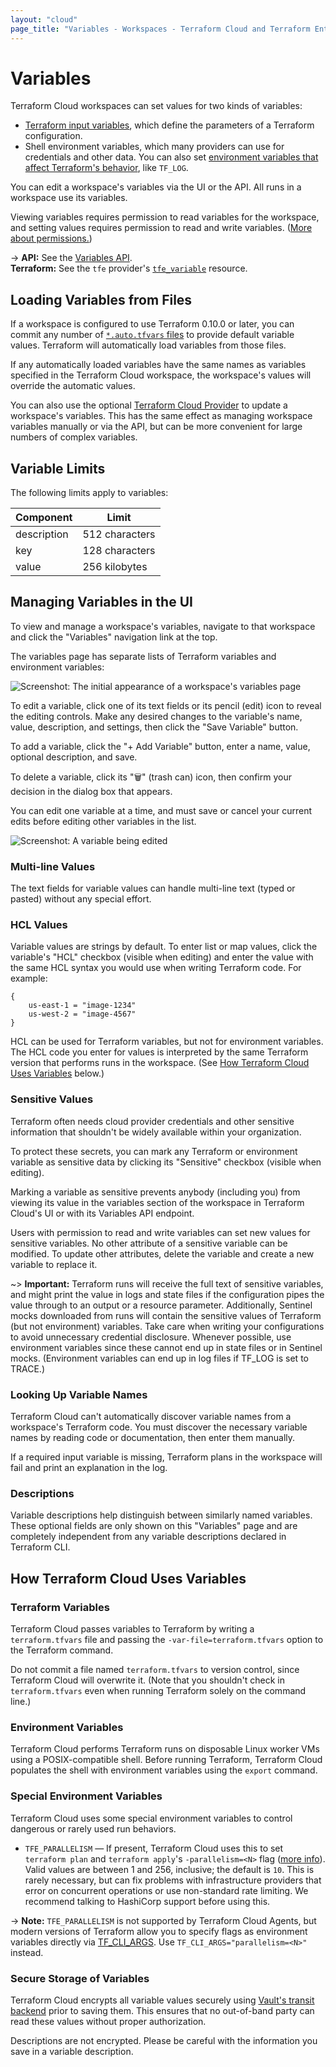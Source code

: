 ```yaml
---
layout: "cloud"
page_title: "Variables - Workspaces - Terraform Cloud and Terraform Enterprise"
---
```


[variables]: /docs/language/values/variables.html

# Variables

Terraform Cloud workspaces can set values for two kinds of variables:

- [Terraform input variables][variables], which define the parameters of a Terraform configuration.
- Shell environment variables, which many providers can use for credentials and other data. You can also set [environment variables that affect Terraform's behavior](/docs/cli/config/environment-variables.html), like `TF_LOG`.

You can edit a workspace's variables via the UI or the API. All runs in a workspace use its variables.

Viewing variables requires permission to read variables for the workspace, and setting values requires permission to read and write variables. ([More about permissions.](/docs/cloud/users-teams-organizations/permissions.html))

[permissions-citation]: #intentionally-unused---keep-for-maintainers

-> **API:** See the [Variables API](../api/variables.html). <br/>
**Terraform:** See the `tfe` provider's [`tfe_variable`](https://registry.terraform.io/providers/hashicorp/tfe/latest/docs/resources/variable) resource.

## Loading Variables from Files

If a workspace is configured to use Terraform 0.10.0 or later, you can commit any number of [`*.auto.tfvars` files](/docs/language/values/variables.html#variable-files) to provide default variable values. Terraform will automatically load variables from those files.

If any automatically loaded variables have the same names as variables specified in the Terraform Cloud workspace, the workspace's values will override the automatic values.

You can also use the optional [Terraform Cloud Provider](https://registry.terraform.io/providers/hashicorp/tfe/latest/docs/resources/variable) to update a workspace's variables. This has the same effect as managing workspace variables manually or via the API, but can be more convenient for large numbers of complex variables.

## Variable Limits

The following limits apply to variables:

Component   |  Limit
------------|---------------------------
description |  512 characters
key         |  128 characters
value       |  256 kilobytes

## Managing Variables in the UI

To view and manage a workspace's variables, navigate to that workspace and click the "Variables" navigation link at the top.

The variables page has separate lists of Terraform variables and environment variables:

![Screenshot: The initial appearance of a workspace's variables page](./images/vars.png)

To edit a variable, click one of its text fields or its pencil (edit) icon to reveal the editing controls. Make any desired changes to the variable's name, value, description, and settings, then click the "Save Variable" button.

To add a variable, click the "+ Add Variable" button, enter a name, value, optional description, and save.

To delete a variable, click its "🗑" (trash can) icon, then confirm your decision in the dialog box that appears.

You can edit one variable at a time, and must save or cancel your current edits before editing other variables in the list.

![Screenshot: A variable being edited](./images/vars-edit.png)

### Multi-line Values

The text fields for variable values can handle multi-line text (typed or pasted) without any special effort.

### HCL Values

Variable values are strings by default. To enter list or map values, click the variable's "HCL" checkbox (visible when editing) and enter the value with the same HCL syntax you would use when writing Terraform code. For example:

```hcl
{
    us-east-1 = "image-1234"
    us-west-2 = "image-4567"
}
```

HCL can be used for Terraform variables, but not for environment variables. The HCL code you enter for values is interpreted by the same Terraform version that performs runs in the workspace. (See [How Terraform Cloud Uses Variables](#how-terraform-cloud-uses-variables) below.)

### Sensitive Values

Terraform often needs cloud provider credentials and other sensitive information that shouldn't be widely available within your organization.

To protect these secrets, you can mark any Terraform or environment variable as sensitive data by clicking its "Sensitive" checkbox (visible when editing).

Marking a variable as sensitive prevents anybody (including you) from viewing its value in the variables section of the workspace in Terraform Cloud's UI or with its Variables API endpoint.

Users with permission to read and write variables can set new values for sensitive variables.  No other attribute of a sensitive variable can be modified. To update other attributes, delete the variable and create a new variable to replace it.

[permissions-citation]: #intentionally-unused---keep-for-maintainers

~> **Important:** Terraform runs will receive the full text of sensitive variables, and might print the value in logs and state files if the configuration pipes the value through to an output or a resource parameter. Additionally, Sentinel mocks downloaded from runs will contain the sensitive values of Terraform (but not environment) variables. Take care when writing your configurations to avoid unnecessary credential disclosure. Whenever possible, use environment variables since these cannot end up in state files or in Sentinel mocks. (Environment variables can end up in log files if TF_LOG is set to TRACE.)

### Looking Up Variable Names

Terraform Cloud can't automatically discover variable names from a workspace's Terraform code. You must discover the necessary variable names by reading code or documentation, then enter them manually.

If a required input variable is missing, Terraform plans in the workspace will fail and print an explanation in the log.

### Descriptions

Variable descriptions help distinguish between similarly named variables. These optional fields are only shown on this "Variables" page and are completely independent from any variable descriptions declared in Terraform CLI.

## How Terraform Cloud Uses Variables

### Terraform Variables

Terraform Cloud passes variables to Terraform by writing a `terraform.tfvars` file and passing the `-var-file=terraform.tfvars` option to the Terraform command.

Do not commit a file named `terraform.tfvars` to version control, since Terraform Cloud will overwrite it. (Note that you shouldn't check in `terraform.tfvars` even when running Terraform solely on the command line.)

### Environment Variables

Terraform Cloud performs Terraform runs on disposable Linux worker VMs using a POSIX-compatible shell. Before running Terraform, Terraform Cloud populates the shell with environment variables using the `export` command.

### Special Environment Variables

Terraform Cloud uses some special environment variables to control dangerous or rarely used run behaviors.

- `TFE_PARALLELISM` — If present, Terraform Cloud uses this to set `terraform plan` and `terraform apply`'s `-parallelism=<N>` flag ([more info](/docs/internals/graph.html#walking-the-graph)). Valid values are between 1 and 256, inclusive; the default is `10`. This is rarely necessary, but can fix problems with infrastructure providers that error on concurrent operations or use non-standard rate limiting. We recommend talking to HashiCorp support before using this.

-> **Note:** `TFE_PARALLELISM` is not supported by Terraform Cloud Agents, but modern versions of Terraform allow you to specify flags as environment variables directly via [TF_CLI_ARGS](/docs/cli/config/environment-variables.html#tf-cli-args). Use `TF_CLI_ARGS="parallelism=<N>"` instead.

### Secure Storage of Variables

Terraform Cloud encrypts all variable values securely using [Vault's transit backend](https://www.vaultproject.io/docs/secrets/transit/index.html) prior to saving them. This ensures that no out-of-band party can read these values without proper authorization.

Descriptions are not encrypted. Please be careful with the information you save in a variable description.
